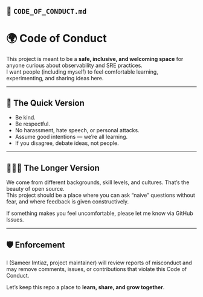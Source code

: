 ## 📜 `CODE_OF_CONDUCT.md`

# 🌍 Code of Conduct

This project is meant to be a **safe, inclusive, and welcoming space** for anyone curious about observability and SRE practices.  
I want people (including myself) to feel comfortable learning, experimenting, and sharing ideas here.

---

## 🚦 The Quick Version

- Be kind.  
- Be respectful.  
- No harassment, hate speech, or personal attacks.  
- Assume good intentions — we’re all learning.  
- If you disagree, debate ideas, not people.  

---

## 🧑‍🤝‍🧑 The Longer Version

We come from different backgrounds, skill levels, and cultures. That’s the beauty of open source.  
This project should be a place where you can ask “naive” questions without fear, and where feedback is given constructively.  

If something makes you feel uncomfortable, please let me know via GitHub Issues.  

---

## 🛡 Enforcement

I (Sameer Imtiaz, project maintainer) will review reports of misconduct and may remove comments, issues, or contributions that violate this Code of Conduct.  

Let’s keep this repo a place to **learn, share, and grow together**.
